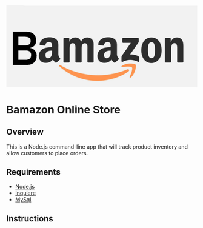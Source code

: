 ![Bamazon Logo](bamazon.png "Bamazon Logo")

# Bamazon Online Store

## Overview
This is a Node.js command-line app that will track product inventory and allow customers to place orders.

## Requirements
 * [Node.js](https://nodejs.org/en/)
 * [Inquiere](https://www.npmjs.com/package/inquirer)
 * [MySql](https://www.npmjs.com/package/mysql)

 ## Instructions


 